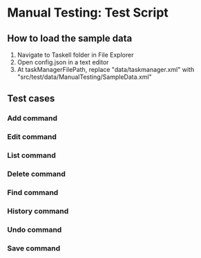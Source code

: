# Manual Testing: Test Script
## How to load the sample data
1. Navigate to Taskell folder in File Explorer
2. Open config.json in a text editor
3. At taskManagerFilePath, replace "data/taskmanager.xml" with "src/test/data/ManualTesting/SampleData.xml"

## Test cases
### Add command

### Edit command

### List command

### Delete command

### Find command

### History command

### Undo command

### Save command
